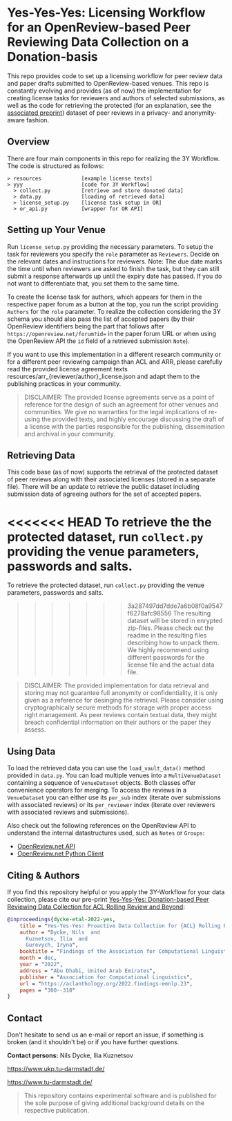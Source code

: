 # Yes-Yes-Yes: Licensing Workflow for an OpenReview-based Peer Reviewing Data Collection on a Donation-basis

This repo provides code to set up a licensing workflow for peer review data and paper drafts submitted
to OpenReview-based venues. This repo is constantly evolving and provides (as of now) the implementation
for creating license tasks for reviewers and authors of selected submissions, as well as the code
for retrieving the protected (for an explanation, see the [associated preprint](https://arxiv.org/abs/2201.11443)) dataset of peer reviews in a privacy- and anonymity-aware fashion.

## Overview
There are four main components in this repo for realizing the 3Y Workflow. The code is structured as follows:

``` 
> resources             [example license texts]
> yyy                   [code for 3Y Workflow]
  > collect.py          [retrieve and store donated data]
  > data.py             [loading of retrieved data]
  > license_setup.py    [license task setup in OR]
  > or_api.py           [wrapper for OR API]
```

## Setting up Your Venue
Run `license_setup.py` providing the necessary parameters. To setup the task for reviewers you specify
the `role` parameter as `Reviewers`. Decide on the relevant dates and instructions for reviewers. Note: The
due date marks the time until when reviewers are asked to finish the task, but they can still submit a response
afterwards up until the expiry date has passed. If you do not want to differentiate that, you set them to the
same time. 

To create the license task for authors, which appears for them in the respective paper forum as a button at the
top, you run the script providing `Authors` for the `role` parameter. To realize the collection considering the 3Y
schema you should also pass the list of accepted papers (by their OpenReview identifiers being the part that follows
after `https://openreview.net/forum?id=` in the paper forum URL or when using the OpenReview API the `id` field
of a retrieved submission `Note`).

If you want to use this implementation in a different research community or for a different peer reviewing campaign than ACL and ARR, 
please carefully read the provided license agreement texts resources/arr_{reviewer/author}_license.json and adapt them to the publishing practices in your community.

> DISCLAIMER: The provided license agreements serve as a point of reference for the design of such an agreement for other venues and communities. 
 We give no warranties for the legal implications of re-using the provided texts, and highly encourage discussing the draft of a license with the parties responsible for the publishing, dissemination and archival in your community.

## Retrieving Data
This code base (as of now) supports the retrieval of the protected dataset of peer reviews along
with their associated licenses (stored in a separate file). There will be an update to retrieve the public dataset
including submission data of agreeing authors for the set of accepted papers. 

<<<<<<< HEAD
To retrieve the the protected dataset, run `collect.py` providing the venue parameters, passwords and salts.
=======
To retrieve the protected dataset, run `collect.py` providing the venue parameters, passwords and salts.
>>>>>>> 3a287497dd7dde7a6b08f0a9547f6278afc98556
The resulting dataset will be stored in enrypted zip-files. Please check out the readme in the resulting
files describing how to unpack them. We highly recommend using different passwords for the license file
and the actual data file.

> DISCLAIMER: The provided implementation for data retrieval and storing may not guarantee full anonymity or confidentiality, it is only given as a reference for desinging the retrieval. Please consider using cryptographically secure methods for storage with proper access right management. As peer reviews contain textual data, they might breach confidential information on their authors or the paper they assess. 

## Using Data
To load the retrieved data you can use the `load_vault_data()` method provided in `data.py`. You can
load multiple venues into a `MultiVenueDataset` containing a sequence of `VenueDataset` objects.
Both classes offer convenience operators for merging. To access the reviews in a `VenueDataset` you
can either use its `per_sub` index (iterate over submissions with associated reviews) or its
`per_reviewer` index (iterate over reviewers with associated reviews and submissions).

Also check out the following references on the OpenReview API to understand the
internal datastructures used, such as `Notes` or `Groups`:
* [OpenReview.net API](https://api.openreview.net/api/)
* [OpenReview.net Python Client](https://openreview-py.readthedocs.io/en/latest/)

## Citing & Authors
If you find this repository helpful or you apply the 3Y-Workflow for your data collection, please cite our pre-print [Yes-Yes-Yes: Donation-based Peer Reviewing Data Collection for ACL Rolling Review and Beyond](https://arxiv.org/abs/2201.11443):
```bibtex 
@inproceedings{dycke-etal-2022-yes,
    title = "Yes-Yes-Yes: Proactive Data Collection for {ACL} Rolling Review and Beyond",
    author = "Dycke, Nils  and
      Kuznetsov, Ilia  and
      Gurevych, Iryna",
    booktitle = "Findings of the Association for Computational Linguistics: EMNLP 2022",
    month = dec,
    year = "2022",
    address = "Abu Dhabi, United Arab Emirates",
    publisher = "Association for Computational Linguistics",
    url = "https://aclanthology.org/2022.findings-emnlp.23",
    pages = "300--318"
}
```

## Contact
Don't hesitate to send us an e-mail or report an issue, if something is broken (and it shouldn't be) or if you have further questions.

**Contact persons:** Nils Dycke, Ilia Kuznetsov

https://www.ukp.tu-darmstadt.de/

https://www.tu-darmstadt.de/

> This repository contains experimental software and is published for the sole purpose of giving additional background details on the respective publication.
